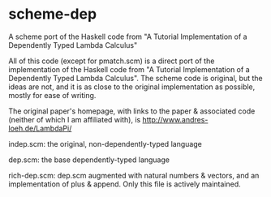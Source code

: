 scheme-dep
==========

A scheme port of the Haskell code from "A Tutorial Implementation of a Dependently Typed Lambda Calculus"

All of this code (except for pmatch.scm) is a direct port of the implementation
of the Haskell code from "A Tutorial Implementation of a Dependently Typed
Lambda Calculus". The scheme code is original, but the ideas are not, and it is
as close to the original implementation as possible, mostly for ease of writing.

The original paper's homepage, with links to the paper & associated code
(neither of which I am affiliated with), is http://www.andres-loeh.de/LambdaPi/

indep.scm: the original, non-dependently-typed language

dep.scm: the base dependently-typed language

rich-dep.scm: dep.scm augmented with natural numbers & vectors, and an
implementation of plus & append. Only this file is actively maintained.
